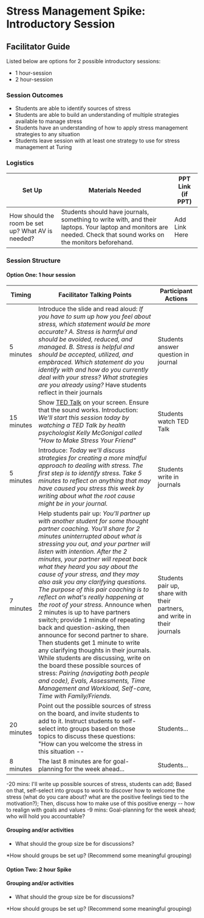 # Stress Management Spike: Introductory Session
## Facilitator Guide

Listed below are options for 2 possible introductory sessions:

* 1 hour-session
* 2 hour-session

### Session Outcomes

* Students are able to identify sources of stress
* Students are able to build an understanding of multiple strategies available to manage stress
* Students have an understanding of how to apply stress management strategies to any situation
* Students leave session with at least one strategy to use for stress management at Turing

### Logistics

| Set Up | Materials Needed | PPT Link (if PPT)|
| ------ | ---------------- | ---------------- |
| How should the room be set up? What AV is needed? | Students should have journals, something to write with, and their laptops. Your laptop and monitors are needed. Check that sound works on the monitors beforehand. | Add Link Here |

### Session Structure

#### Option One: 1 hour session

| Timing        | Facilitator Talking Points           | Participant Actions  |
| ------------- | ------------- | ------------------------|
| 5 minutes | Introduce the slide and read aloud: *If you have to sum up how you feel about stress, which statement would be more accurate? A. Stress is harmful and should be avoided, reduced, and managed. B. Stress is helpful and should be accepted, utilized, and empbraced. Which statement do you identify with and how do you currently deal with your stress? What strategies are you already using?* Have students reflect in their journals | Students answer question in journal |
| 15 minutes | Show [TED Talk](http://www.ted.com/talks/kelly_mcgonigal_how_to_make_stress_your_friend?language=en) on your screen. Ensure that the sound works. Introduction: *We'll start this session today by watching a TED Talk by health psychologist Kelly McGonigal called "How to Make Stress Your Friend"* |  Students watch TED Talk |
| 5 minutes | Introduce: *Today we'll discuss strategies for creating a more mindful approach to dealing with stress. The first step is to identify stress. Take 5 minutes to reflect on anything that may have caused you stress this week by writing about what the root cause might be in your journal.* | Students write in journals |
| 7 minutes | Help students pair up: *You'll partner up with another student for some thought partner coaching. You'll share for 2 minutes uninterrupted about what is stressing you out, and your partner will listen with intention. After the 2 minutes, your partner will repeat back what they heard you say about the cause of your stress, and they may also ask you any clarifying questions. The purpose of this pair coaching is to reflect on what's really happening at the root of your stress.* Announce when 2 minutes is up to have partners switch; provide 1 minute of repeating back and question-asking, then announce for second partner to share. Then students get 1 minute to write any clarifying thoughts in their journals. While students are discussing, write on the board these possible sources of stress: *Pairing (navigating both people and code), Evals, Assessments, Time Management and Workload, Self-care, Time with Family/Friends.* | Students pair up, share with their partners, and write in their journals |
| 20 minutes | Point out the possible sources of stress on the board, and invite students to add to it. Instruct students to self-select into groups based on those topics to discuss these questions: "How can you welcome the stress in this situation -- | Students... |
| 8 minutes | The last 8 minutes are for goal-planning for the week ahead...  |  Students... |


-20 mins: I'll write up possible sources of stress, students can add; Based on that, self-select into groups to work to discover how to welcome the stress (what do you care about? what are the positive feelings tied to the motivation?); Then, discuss how to make use of this positive energy -- how to realign with goals and values
-9 mins: Goal-planning for the week ahead; who will hold you accountable?



#### Grouping and/or activities
  
  * What should the group size be for discussions?
  
  
  *How should groups be set up? (Recommend some meaningful grouping)


#### Option Two: 2 hour Spike


#### Grouping and/or activities
  
  * What should the group size be for discussions?
  
  
  *How should groups be set up? (Recommend some meaningful grouping)
